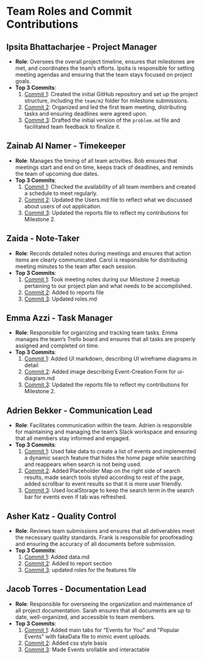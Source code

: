 # Team Roles and Commit Contributions

## Ipsita Bhattacharjee - Project Manager
- **Role**: Oversees the overall project timeline, ensures that milestones are met, and coordinates the team’s efforts. Ipsita is responsible for setting meeting agendas and ensuring that the team stays focused on project goals.
- **Top 3 Commits**:
  1. [Commit 1](https://github.com/ibhattacharj/LocalVibes/commit/ed3da11a70492fcff17d624e7a2811f4e40e6d7e): Created the initial GitHub repository and set up the project structure, including the `team/m2` folder for milestone submissions.
  2. [Commit 2](https://github.com/ibhattacharj/LocalVibes/commit/860409f6704fbd1cb1d0a6367bf7f00d8719938e): Organized and led the first team meeting, distributing tasks and ensuring deadlines were agreed upon.
  3. [Commit 3](https://github.com/ibhattacharj/LocalVibes/commit/14708073f8b343d3122adcf081f7ace8414aa432): Drafted the initial version of the `problem.md` file and facilitated team feedback to finalize it.

## Zainab Al Namer - Timekeeper
- **Role**: Manages the timing of all team activities. Bob ensures that meetings start and end on time, keeps track of deadlines, and reminds the team of upcoming due dates.
- **Top 3 Commits**:
  1. [Commit 1](https://github.com/ibhattacharj/LocalVibes/commit/edaf8d45e07c80f0d5b96db2729ee6d400097144): Checked the availability of all team members and created a schedule to meet regularly.
  2. [Commit 2](https://github.com/ibhattacharj/LocalVibes/commit/0409187de55fab03a171ad26020cb50c61f73f75): Updated the Users.md file to reflect what we discussed about users of out application.
  3. [Commit 3](https://github.com/ibhattacharj/LocalVibes/commit/73344b62c48fc3446574e2c21f6fe55e02e98cea): Updated the reports file to reflect my contributions for Milestone 2.

## Zaida - Note-Taker
- **Role**: Records detailed notes during meetings and ensures that action items are clearly communicated. Carol is responsible for distributing meeting minutes to the team after each session.
- **Top 3 Commits**:
  1. [Commit 1](): Took meeting notes during our Milestone 2 meetup pertaining to our project plan and what needs to be accomplished. 
  2. [Commit 2](): Added to reports file
  3. [Commit 3](): Updated roles.md

## Emma Azzi - Task Manager
- **Role**: Responsible for organizing and tracking team tasks. Emma manages the team’s Trello board and ensures that all tasks are properly assigned and completed on time.
- **Top 3 Commits**:
  1. [Commit 1](https://github.com/ibhattacharj/LocalVibes/commit/560a0be1fb101e6958604821706141a5c4e08fa2): Added UI markdown, describing UI wireframe diagrams in detail
  2. [Commit 2](https://github.com/ibhattacharj/LocalVibes/commit/d18595a9da0fe6b9063ef9436d33a4fed9a37f25): Added image describing Event-Creation Form for ui-diagram.md
  3. [Commit 3](https://github.com/ibhattacharj/LocalVibes/commit/d075589769bf81643b56d58afea9c291991a6c03): Updated the reports file to reflect my contributions for Milestone 2. 

## Adrien Bekker - Communication Lead
- **Role**: Facilitates communication within the team. Adrien is responsible for maintaining and managing the team’s Slack workspace and ensuring that all members stay informed and engaged.
- **Top 3 Commits**:
  1. [Commit 1](https://github.com/ibhattacharj/LocalVibes/pull/8): Used fake data to create a list of events and implemented a dynamic search feature that hides the home page while searching and reappears when search is not being used.
  2. [Commit 2](https://github.com/ibhattacharj/LocalVibes/pull/11): Added Placeholder Map on the right side of search results, made search tools styled according to rest of the page, added scrollbar to event results so that it is more user friendly.
  3. [Commit 3](https://github.com/ibhattacharj/LocalVibes/pull/12): Used localStorage to keep the search term in the search bar for events even if tab was refreshed.

## Asher Katz - Quality Control
- **Role**: Reviews team submissions and ensures that all deliverables meet the necessary quality standards. Frank is responsible for proofreading and ensuring the accuracy of all documents before submission.
- **Top 3 Commits**:
  1. [Commit 1](https://github.com/ibhattacharj/LocalVibes/blob/main/team/m2/data.md): Added data.md
  2. [Commit 2](https://github.com/ibhattacharj/LocalVibes/blob/main/reports/Asher%20Katz.md): Added to report section
  3. [Commit 3](https://github.com/ibhattacharj/LocalVibes/blob/features-file/team/m2/features.md): updated roles for the features file

## Jacob Torres - Documentation Lead
- **Role**: Responsible for overseeing the organization and maintenance of all project documentation. Sarah ensures that all documents are up to date, well-organized, and accessible to team members.
- **Top 3 Commits**:
  1. [Commit 1](https://github.com/ibhattacharj/LocalVibes/commit/9d9170ae64e7580a3c76e7a802657deae66af0ae): Added main tabs for "Events for You" and "Popular Events" with fakeData file to mimic event uploads. 
  2. [Commit 2](https://github.com/ibhattacharj/LocalVibes/commit/5af771bb7ac752cf9b11b8fc654e0e955d3c75df): Added css style basis 
  3. [Commit 3](https://github.com/ibhattacharj/LocalVibes/commit/7f64c4b7063b5ed9de5e08577243de5ded911625): Made Events srollable and interactable
